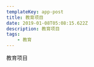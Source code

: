 ```yaml
---
templateKey: app-post
title: 教育项目
date: 2019-01-08T05:08:15.622Z
description: 教育项目
tags:
    - 教育
---
```


教育项目
